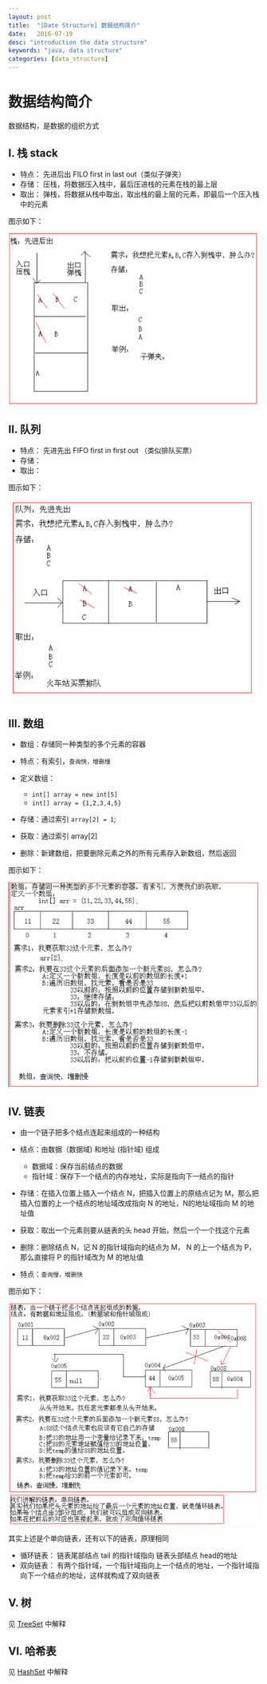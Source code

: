 ```yaml
---
layout: post
title:  "[Date Structure] 数据结构简介"
date:   2016-07-19
desc: "introduction the data structure"
keywords: "java, data structure"
categories: [data_structure]
---
```


# 数据结构简介

数据结构，是数据的组织方式

## I. 栈 stack

-	特点： 先进后出 FILO first in last out（类似子弹夹）
-	存储： 压栈，将数据压入栈中，最后压进栈的元素在栈的最上层
-	取出： 弹栈，将数据从栈中取出，取出栈的最上层的元素，即最后一个压入栈中的元素

图示如下：

![stack](/assets/blog/2016/07/stack.png)


## II. 队列

-	特点： 先进先出 FIFO first in first out （类似排队买票）
-	存储：
-	取出：

图示如下：

![queue](/assets/blog/2016/07/queue.png)

## III. 数组

-	数组：存储同一种类型的多个元素的容器
-	特点：有索引，```查询快，增删慢```
-	定义数组：
	-	```int[] array = new int[5]```
	-	```int[] array = {1,2,3,4,5}```

-	存储：通过索引 ```array[2] = 1```;
-	获取：通过索引 array[2]
-	删除：新建数组，把要删除元素之外的所有元素存入新数组，然后返回

图示如下：

![array](/assets/blog/2016/07/array.png)

## IV. 链表

-	由一个链子把多个结点连起来组成的一种结构
-	结点：由数据（数据域) 和地址 (指针域) 组成
	-	数据域：保存当前结点的数据
	-	指针域：保存下一个结点的内存地址，实际是指向下一结点的指针

-	存储：在插入位置上插入一个结点 N，把插入位置上的原结点记为 M，那么把插入位置的上一个结点的地址域改成指向 N 的地址，N的地址域指向 M 的地址值
-	获取：取出一个元素则要从链表的头 head 开始，然后一个一个找这个元素
-	删除：删除结点 N，记 N 的指针域指向的结点为 M， N 的上一个结点为 P， 那么直接将 P 的指针域改为 M 的地址值
-	特点：```查询慢，增删快```

图示如下：

![linkedlist](/assets/blog/2016/07/linkedlist.png)

其实上述是个单向链表，还有以下的链表，原理相同

-	循环链表： 链表尾部结点 tail 的指针域指向 链表头部结点 head的地址
-	双向链表： 有两个指针域，一个指针域指向上一个结点的地址，一个指针域指向下一个结点的地址，这样就构成了双向链表

## V. 树

见 [TreeSet](http://blog.lovian.org/java/2016/07/20/java-set.html) 中解释

## VI. 哈希表

见 [HashSet](http://blog.lovian.org/java/2016/07/20/java-set.html) 中解释


